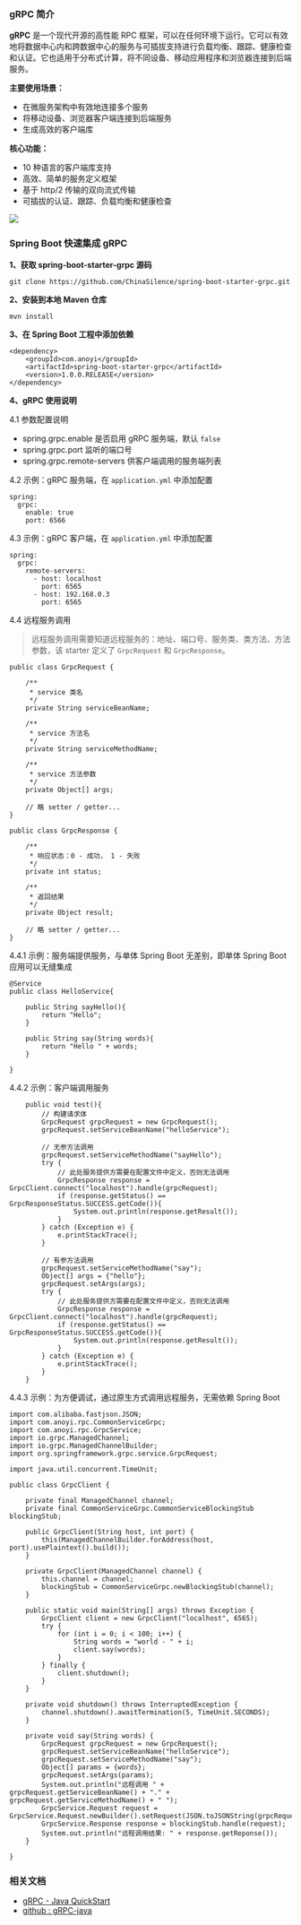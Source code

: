 ### gRPC 简介
**gRPC** 是一个现代开源的高性能 RPC 框架，可以在任何环境下运行。它可以有效地将数据中心内和跨数据中心的服务与可插拔支持进行负载均衡、跟踪、健康检查和认证。它也适用于分布式计算，将不同设备、移动应用程序和浏览器连接到后端服务。

**主要使用场景：**
- 在微服务架构中有效地连接多个服务
- 将移动设备、浏览器客户端连接到后端服务
- 生成高效的客户端库

**核心功能：**
- 10 种语言的客户端库支持
- 高效、简单的服务定义框架
- 基于 http/2 传输的双向流式传输
- 可插拔的认证、跟踪、负载均衡和健康检查

![](https://upload-images.jianshu.io/upload_images/3424642-1cca7942610e13c4.png?imageMogr2/auto-orient/strip%7CimageView2/2/w/1240)


### Spring Boot 快速集成 gRPC

**1、获取 spring-boot-starter-grpc 源码**
```
git clone https://github.com/ChinaSilence/spring-boot-starter-grpc.git
```

**2、安装到本地 Maven 仓库**
```
mvn install
```

**3、在 Spring Boot 工程中添加依赖**
```
<dependency>
    <groupId>com.anoyi</groupId>
    <artifactId>spring-boot-starter-grpc</artifactId>
    <version>1.0.0.RELEASE</version>
</dependency>
```

**4、gRPC 使用说明**

4.1 参数配置说明
- spring.grpc.enable 是否启用 gRPC 服务端，默认 `false`
- spring.grpc.port 监听的端口号
- spring.grpc.remote-servers 供客户端调用的服务端列表

4.2 示例：gRPC 服务端，在 `application.yml` 中添加配置
```
spring:
  grpc:
    enable: true
    port: 6566
```

4.3 示例：gRPC 客户端，在 `application.yml` 中添加配置
```
spring:
  grpc:
    remote-servers:
      - host: localhost
        port: 6565
      - host: 192.168.0.3
        port: 6565
```

4.4 远程服务调用
> 远程服务调用需要知道远程服务的：地址、端口号、服务类、类方法、方法参数，该 starter 定义了 `GrpcRequest` 和 `GrpcResponse`。
```
public class GrpcRequest {

    /**
     * service 类名
     */
    private String serviceBeanName;

    /**
     * service 方法名
     */
    private String serviceMethodName;

    /**
     * service 方法参数
     */
    private Object[] args;

    // 略 setter / getter...
}
```
```
public class GrpcResponse {

    /**
     * 响应状态：0 - 成功， 1 - 失败
     */
    private int status;

    /**
     * 返回结果
     */
    private Object result;

    // 略 setter / getter...
}
```

4.4.1 示例：服务端提供服务，与单体 Spring Boot 无差别，即单体 Spring Boot 应用可以无缝集成
```
@Service
public class HelloService{

    public String sayHello(){
        return "Hello";
    }

    public String say(String words){
        return "Hello " + words;
    }

}
```

4.4.2 示例：客户端调用服务
```
    public void test(){
        // 构建请求体
        GrpcRequest grpcRequest = new GrpcRequest();
        grpcRequest.setServiceBeanName("helloService");

        // 无参方法调用
        grpcRequest.setServiceMethodName("sayHello");
        try {
            // 此处服务提供方需要在配置文件中定义，否则无法调用
            GrpcResponse response = GrpcClient.connect("localhost").handle(grpcRequest);
            if (response.getStatus() == GrpcResponseStatus.SUCCESS.getCode()){
                System.out.println(response.getResult());
            }
        } catch (Exception e) {
            e.printStackTrace();
        }

        // 有参方法调用
        grpcRequest.setServiceMethodName("say");
        Object[] args = {"hello"};
        grpcRequest.setArgs(args);
        try {
            // 此处服务提供方需要在配置文件中定义，否则无法调用
            GrpcResponse response = GrpcClient.connect("localhost").handle(grpcRequest);
            if (response.getStatus() == GrpcResponseStatus.SUCCESS.getCode()){
                System.out.println(response.getResult());
            }
        } catch (Exception e) {
            e.printStackTrace();
        }
    }
```

4.4.3 示例：为方便调试，通过原生方式调用远程服务，无需依赖 Spring Boot
```
import com.alibaba.fastjson.JSON;
import com.anoyi.rpc.CommonServiceGrpc;
import com.anoyi.rpc.GrpcService;
import io.grpc.ManagedChannel;
import io.grpc.ManagedChannelBuilder;
import org.springframework.grpc.service.GrpcRequest;

import java.util.concurrent.TimeUnit;

public class GrpcClient {

    private final ManagedChannel channel;
    private final CommonServiceGrpc.CommonServiceBlockingStub blockingStub;

    public GrpcClient(String host, int port) {
        this(ManagedChannelBuilder.forAddress(host, port).usePlaintext().build());
    }

    private GrpcClient(ManagedChannel channel) {
        this.channel = channel;
        blockingStub = CommonServiceGrpc.newBlockingStub(channel);
    }

    public static void main(String[] args) throws Exception {
        GrpcClient client = new GrpcClient("localhost", 6565);
        try {
            for (int i = 0; i < 100; i++) {
                String words = "world - " + i;
                client.say(words);
            }
        } finally {
            client.shutdown();
        }
    }

    private void shutdown() throws InterruptedException {
        channel.shutdown().awaitTermination(5, TimeUnit.SECONDS);
    }

    private void say(String words) {
        GrpcRequest grpcRequest = new GrpcRequest();
        grpcRequest.setServiceBeanName("helloService");
        grpcRequest.setServiceMethodName("say");
        Object[] params = {words};
        grpcRequest.setArgs(params);
        System.out.println("远程调用 " + grpcRequest.getServiceBeanName() + "." + grpcRequest.getServiceMethodName() + " ");
        GrpcService.Request request = GrpcService.Request.newBuilder().setRequest(JSON.toJSONString(grpcRequest)).build();
        GrpcService.Response response = blockingStub.handle(request);
        System.out.println("远程调用结果: " + response.getReponse());
    }

}
```

### 相关文档
- [gRPC - Java QuickStart](https://grpc.io/docs/quickstart/java.html)
- [github : gRPC-java](https://github.com/grpc/grpc-java)
